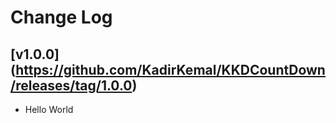 # Change Log

## [v1.0.0] (https://github.com/KadirKemal/KKDCountDown/releases/tag/1.0.0)
- Hello World


